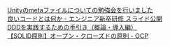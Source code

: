 [Unityのmetaファイルについての勉強会を行いました](https://developer.aiming-inc.com/study/unity-meta-study/)  
[良いコードとは何か - エンジニア新卒研修 スライド公開](https://note.com/cyberz_cto/n/n26f535d6c575)  
[DDDを実践するための手引き（概論・導入編）](https://zenn.dev/kohii/articles/b96634b9a14897)  
[【SOLID原則】オープン・クローズドの原則 - OCP](https://zenn.dev/chida/articles/d859839928a39d)  
                               

